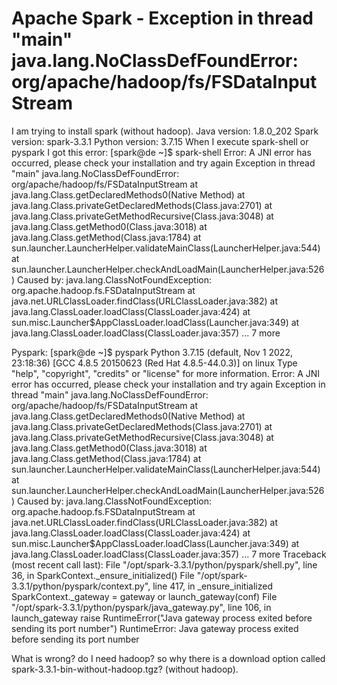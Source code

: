 
# Apache Spark - Exception in thread "main" java.lang.NoClassDefFoundError: org/apache/hadoop/fs/FSDataInputStream

I am trying to install spark (without hadoop).
Java version: 1.8.0_202
Spark version: spark-3.3.1
Python version: 3.7.15
When I execute spark-shell or pyspark I got this error:
[spark@de ~]$ spark-shell
Error: A JNI error has occurred, please check your installation and try again
Exception in thread "main" java.lang.NoClassDefFoundError: org/apache/hadoop/fs/FSDataInputStream
        at java.lang.Class.getDeclaredMethods0(Native Method)
        at java.lang.Class.privateGetDeclaredMethods(Class.java:2701)
        at java.lang.Class.privateGetMethodRecursive(Class.java:3048)
        at java.lang.Class.getMethod0(Class.java:3018)
        at java.lang.Class.getMethod(Class.java:1784)
        at sun.launcher.LauncherHelper.validateMainClass(LauncherHelper.java:544)
        at sun.launcher.LauncherHelper.checkAndLoadMain(LauncherHelper.java:526)
Caused by: java.lang.ClassNotFoundException: org.apache.hadoop.fs.FSDataInputStream
        at java.net.URLClassLoader.findClass(URLClassLoader.java:382)
        at java.lang.ClassLoader.loadClass(ClassLoader.java:424)
        at sun.misc.Launcher$AppClassLoader.loadClass(Launcher.java:349)
        at java.lang.ClassLoader.loadClass(ClassLoader.java:357)
        ... 7 more

Pyspark:
[spark@de ~]$ pyspark
Python 3.7.15 (default, Nov  1 2022, 23:18:36)
[GCC 4.8.5 20150623 (Red Hat 4.8.5-44.0.3)] on linux
Type "help", "copyright", "credits" or "license" for more information.
Error: A JNI error has occurred, please check your installation and try again
Exception in thread "main" java.lang.NoClassDefFoundError: org/apache/hadoop/fs/FSDataInputStream
        at java.lang.Class.getDeclaredMethods0(Native Method)
        at java.lang.Class.privateGetDeclaredMethods(Class.java:2701)
        at java.lang.Class.privateGetMethodRecursive(Class.java:3048)
        at java.lang.Class.getMethod0(Class.java:3018)
        at java.lang.Class.getMethod(Class.java:1784)
        at sun.launcher.LauncherHelper.validateMainClass(LauncherHelper.java:544)
        at sun.launcher.LauncherHelper.checkAndLoadMain(LauncherHelper.java:526)
Caused by: java.lang.ClassNotFoundException: org.apache.hadoop.fs.FSDataInputStream
        at java.net.URLClassLoader.findClass(URLClassLoader.java:382)
        at java.lang.ClassLoader.loadClass(ClassLoader.java:424)
        at sun.misc.Launcher$AppClassLoader.loadClass(Launcher.java:349)
        at java.lang.ClassLoader.loadClass(ClassLoader.java:357)
        ... 7 more
Traceback (most recent call last):
  File "/opt/spark-3.3.1/python/pyspark/shell.py", line 36, in <module>
    SparkContext._ensure_initialized()
  File "/opt/spark-3.3.1/python/pyspark/context.py", line 417, in _ensure_initialized
    SparkContext._gateway = gateway or launch_gateway(conf)
  File "/opt/spark-3.3.1/python/pyspark/java_gateway.py", line 106, in launch_gateway
    raise RuntimeError("Java gateway process exited before sending its port number")
RuntimeError: Java gateway process exited before sending its port number

What is wrong? do I need hadoop? so why there is a download option called spark-3.3.1-bin-without-hadoop.tgz? (without hadoop).

        